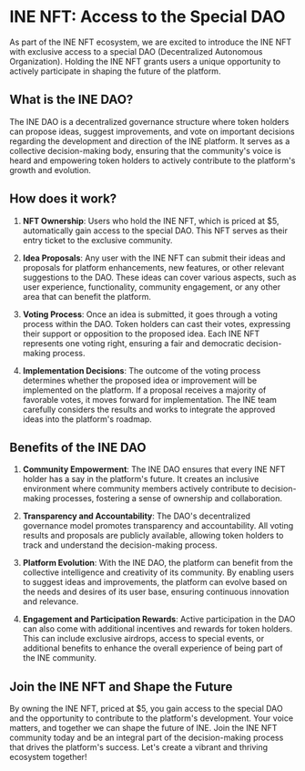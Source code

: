 # INE NFT: Access to the Special DAO

As part of the INE NFT ecosystem, we are excited to introduce the INE NFT with exclusive access to a special DAO (Decentralized Autonomous Organization). Holding the INE NFT grants users a unique opportunity to actively participate in shaping the future of the platform.

## What is the INE DAO?

The INE DAO is a decentralized governance structure where token holders can propose ideas, suggest improvements, and vote on important decisions regarding the development and direction of the INE platform. It serves as a collective decision-making body, ensuring that the community's voice is heard and empowering token holders to actively contribute to the platform's growth and evolution.

## How does it work?

1. **NFT Ownership**: Users who hold the INE NFT, which is priced at $5, automatically gain access to the special DAO. This NFT serves as their entry ticket to the exclusive community.

2. **Idea Proposals**: Any user with the INE NFT can submit their ideas and proposals for platform enhancements, new features, or other relevant suggestions to the DAO. These ideas can cover various aspects, such as user experience, functionality, community engagement, or any other area that can benefit the platform.

3. **Voting Process**: Once an idea is submitted, it goes through a voting process within the DAO. Token holders can cast their votes, expressing their support or opposition to the proposed idea. Each INE NFT represents one voting right, ensuring a fair and democratic decision-making process.

4. **Implementation Decisions**: The outcome of the voting process determines whether the proposed idea or improvement will be implemented on the platform. If a proposal receives a majority of favorable votes, it moves forward for implementation. The INE team carefully considers the results and works to integrate the approved ideas into the platform's roadmap.

## Benefits of the INE DAO

1. **Community Empowerment**: The INE DAO ensures that every INE NFT holder has a say in the platform's future. It creates an inclusive environment where community members actively contribute to decision-making processes, fostering a sense of ownership and collaboration.

2. **Transparency and Accountability**: The DAO's decentralized governance model promotes transparency and accountability. All voting results and proposals are publicly available, allowing token holders to track and understand the decision-making process.

3. **Platform Evolution**: With the INE DAO, the platform can benefit from the collective intelligence and creativity of its community. By enabling users to suggest ideas and improvements, the platform can evolve based on the needs and desires of its user base, ensuring continuous innovation and relevance.

4. **Engagement and Participation Rewards**: Active participation in the DAO can also come with additional incentives and rewards for token holders. This can include exclusive airdrops, access to special events, or additional benefits to enhance the overall experience of being part of the INE community.

## Join the INE NFT and Shape the Future

By owning the INE NFT, priced at $5, you gain access to the special DAO and the opportunity to contribute to the platform's development. Your voice matters, and together we can shape the future of INE. Join the INE NFT community today and be an integral part of the decision-making process that drives the platform's success. Let's create a vibrant and thriving ecosystem together!

